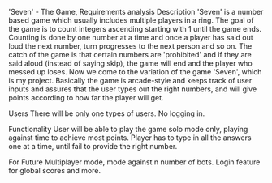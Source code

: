 'Seven' - The Game, Requirements analysis
Description
'Seven' is a number based game which usually includes multiple players in a ring. The goal of the game is to count integers ascending starting with 1 until the game ends. Counting is done by one number at a time and once a player has said out loud the next number, turn progresses to the next person and so on. The catch of the game is that certain numbers are 'prohibited' and if they are said aloud (instead of saying skip), the game will end and the player who messed up loses. Now we come to the variation of the game 'Seven', which is my project. Basically the game is arcade-style and keeps track of user inputs and assures that the user types out the right numbers, and will give points according to how far the player will get.

Users
There will be only one types of users. No logging in.

Functionality
User will be able to play the game solo mode only, playing against time to achieve most points. Player has to type in all the answers one at a time, until fail to provide the right number.

For Future
Multiplayer mode, mode against n number of bots. Login feature for global scores and more.
